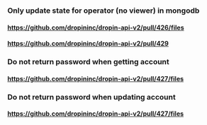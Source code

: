 
### Only update state for operator (no viewer) in mongodb

#### https://github.com/dropininc/dropin-api-v2/pull/426/files
#### https://github.com/dropininc/dropin-api-v2/pull/429


### Do not return password when getting account
#### https://github.com/dropininc/dropin-api-v2/pull/427/files

### Do not return password when updating account
#### https://github.com/dropininc/dropin-api-v2/pull/427/files

